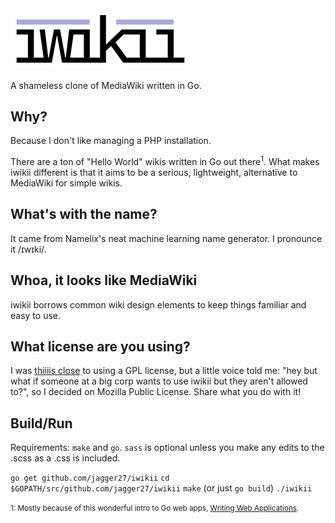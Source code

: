 <img width="288" height="97.5" src="assets/iwikii2x.png">


A shameless clone of MediaWiki written in Go.

## Why?
Because I don't like managing a PHP installation.

There are a ton of "Hello World" wikis written in Go out there<sup>1</sup>. What makes iwikii different is that it aims to be a serious, lightweight, alternative to MediaWiki for simple wikis.

## What's with the name?
It came from Namelix's neat machine learning name generator. I pronounce it /ɪwɪki/.

## Whoa, it looks like MediaWiki
iwikii borrows common wiki design elements to keep things familiar and easy to use.

## What license are you using?
I was [thiiiis close](https://en.wikipedia.org/wiki/Millimeter) to using a GPL license, but a little voice told me: "hey but what if someone at a big corp wants to use iwikii but they aren't allowed to?", so I decided on Mozilla Public License. Share what you do with it!

## Build/Run
Requirements: `make` and `go`. `sass` is optional unless you make any edits to the .scss as a .css is included. 

`go get github.com/jagger27/iwikii`
`cd $GOPATH/src/github.com/jagger27/iwikii`
`make` (or just `go build`)
`./iwikii`

<small>1: Mostly because of this wonderful intro to Go web apps, [Writing Web Applications](https://golang.org/doc/articles/wiki/).</small>
